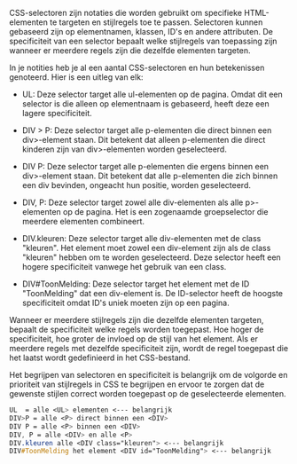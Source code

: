 

CSS-selectoren zijn notaties die worden gebruikt om specifieke HTML-elementen te targeten en stijlregels toe te passen. Selectoren kunnen gebaseerd zijn op elementnamen, klassen, ID's en andere attributen. De specificiteit van een selector bepaalt welke stijlregels van toepassing zijn wanneer er meerdere regels zijn die dezelfde elementen targeten.

In je notities heb je al een aantal CSS-selectoren en hun betekenissen genoteerd. Hier is een uitleg van elk:

- UL: Deze selector target alle ul-elementen op de pagina. Omdat dit een selector is die alleen op elementnaam is gebaseerd, heeft deze een lagere specificiteit.

- DIV > P: Deze selector target alle p-elementen die direct binnen een div>-element staan. Dit betekent dat alleen p-elementen die direct kinderen zijn van div>-elementen worden geselecteerd.

- DIV P: Deze selector target alle p-elementen die ergens binnen een div>-element staan. Dit betekent dat alle p-elementen die zich binnen een div bevinden, ongeacht hun positie, worden geselecteerd.

- DIV, P: Deze selector target zowel alle div-elementen als alle p>-elementen op de pagina. Het is een zogenaamde groepselector die meerdere elementen combineert.

- DIV.kleuren: Deze selector target alle div-elementen met de class "kleuren". Het element moet zowel een div-element zijn als de class "kleuren" hebben om te worden geselecteerd. Deze selector heeft een hogere specificiteit vanwege het gebruik van een class.

- DIV#ToonMelding: Deze selector target het element met de ID "ToonMelding" dat een div-element is. De ID-selector heeft de hoogste specificiteit omdat ID's uniek moeten zijn op een pagina.

Wanneer er meerdere stijlregels zijn die dezelfde elementen targeten, bepaalt de specificiteit welke regels worden toegepast. Hoe hoger de specificiteit, hoe groter de invloed op de stijl van het element. Als er meerdere regels met dezelfde specificiteit zijn, wordt de regel toegepast die het laatst wordt gedefinieerd in het CSS-bestand.

Het begrijpen van selectoren en specificiteit is belangrijk om de volgorde en prioriteit van stijlregels in CSS te begrijpen en ervoor te zorgen dat de gewenste stijlen correct worden toegepast op de geselecteerde elementen.


```css
UL  = alle <UL> elementen <--- belangrijk
DIV>P = alle <P> direct binnen een <DIV>
DIV P = alle <P> binnen een <DIV>
DIV, P = alle <DIV> en alle <P>
DIV.kleuren alle <DIV class="kleuren"> <--- belangrijk
DIV#ToonMelding het element <DIV id="ToonMelding"> <--- belangrijk
``` 